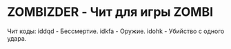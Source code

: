 # ZOMBIZDER - Чит для игры ZOMBI

Чит коды:
iddqd - Бессмертие.
idkfa - Оружие.
idohk - Убийство с одного удара.

